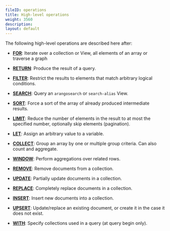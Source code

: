 ```yaml
---
fileID: operations
title: High-level operations
weight: 3560
description: 
layout: default
---
```

The following high-level operations are described here after:

- [**FOR**](operations-for):
  Iterate over a collection or View, all elements of an array or traverse a graph

- [**RETURN**](operations-return):
  Produce the result of a query.

- [**FILTER**](operations-filter):
  Restrict the results to elements that match arbitrary logical conditions.

- [**SEARCH**](operations-search):
  Query an `arangosearch` or `search-alias` View.

- [**SORT**](operations-sort):
  Force a sort of the array of already produced intermediate results.

- [**LIMIT**](operations-limit):
  Reduce the number of elements in the result to at most the specified number,
  optionally skip elements (pagination).

- [**LET**](operations-let):
  Assign an arbitrary value to a variable.

- [**COLLECT**](operations-collect):
  Group an array by one or multiple group criteria. Can also count and aggregate.

- [**WINDOW**](operations-window):
  Perform aggregations over related rows.

- [**REMOVE**](operations-remove):
  Remove documents from a collection.

- [**UPDATE**](operations-update):
  Partially update documents in a collection.

- [**REPLACE**](operations-replace):
  Completely replace documents in a collection.

- [**INSERT**](operations-insert):
  Insert new documents into a collection.

- [**UPSERT**](operations-upsert):
  Update/replace an existing document, or create it in the case it does not exist.

- [**WITH**](operations-with):
  Specify collections used in a query (at query begin only).
